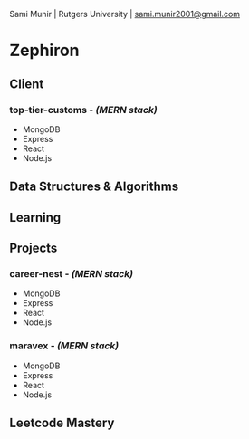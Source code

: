 Sami Munir | Rutgers University | sami.munir2001@gmail.com

# Zephiron

## Client

### top-tier-customs - _(MERN stack)_

- MongoDB
- Express
- React
- Node.js

## Data Structures & Algorithms

## Learning

## Projects

### career-nest - _(MERN stack)_

- MongoDB
- Express
- React
- Node.js

### maravex - _(MERN stack)_

- MongoDB
- Express
- React
- Node.js

## Leetcode Mastery
